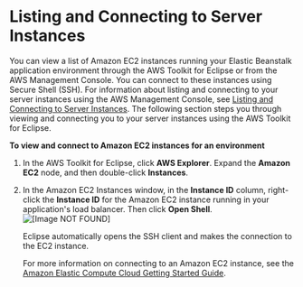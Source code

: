 # Listing and Connecting to Server Instances<a name="create_deploy_Java.ec2connect"></a>

 You can view a list of Amazon EC2 instances running your Elastic Beanstalk application environment through the AWS Toolkit for Eclipse or from the AWS Management Console\. You can connect to these instances using Secure Shell \(SSH\)\. For information about listing and connecting to your server instances using the AWS Management Console, see [Listing and Connecting to Server Instances](using-features.ec2connect.md)\. The following section steps you through viewing and connecting you to your server instances using the AWS Toolkit for Eclipse\.

**To view and connect to Amazon EC2 instances for an environment**

1. In the AWS Toolkit for Eclipse, click **AWS Explorer**\. Expand the **Amazon EC2** node, and then double\-click **Instances**\. 

1. In the Amazon EC2 Instances window, in the **Instance ID** column, right\-click the **Instance ID** for the Amazon EC2 instance running in your application's load balancer\. Then click **Open Shell**\.  
![\[Image NOT FOUND\]](http://docs.aws.amazon.com/elasticbeanstalk/latest/dg/images/aeb-eclipse-EC2instances.png)

    Eclipse automatically opens the SSH client and makes the connection to the EC2 instance\. 

    For more information on connecting to an Amazon EC2 instance, see the [Amazon Elastic Compute Cloud Getting Started Guide](http://docs.aws.amazon.com/AWSEC2/latest/GettingStartedGuide/)\. 